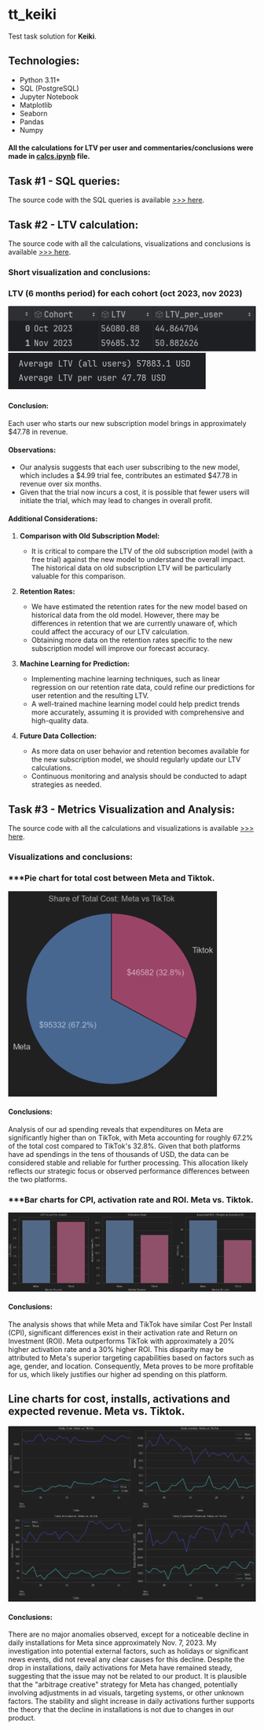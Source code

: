 # tt_keiki
Test task solution for **Keiki**.

## Technologies:
- Python 3.11+
- SQL (PostgreSQL)
- Jupyter Notebook
- Matplotlib
- Seaborn
- Pandas
- Numpy

#### All the calculations for LTV per user and commentaries/conclusions were made in [calcs.ipynb](https://github.com/panicua/tt_keiki/blob/main/ltv_calculations.ipynb) file.

## Task #1 - SQL queries:
The source code with the SQL queries is available [>>> here](https://github.com/panicua/tt_keiki/tree/main/task_num_1/1st_TASK_KEIKI_SQL.txt).



## Task #2 - LTV calculation:
The source code with all the calculations, visualizations and conclusions is available [>>> here](https://github.com/panicua/tt_keiki/tree/main/task_num_2/ltv_calculations.ipynb).

### Short visualization and conclusions:
### LTV (6 months period) for each cohort (oct 2023, nov 2023)
![ltv_cohorts.png](task_num_2/images/ltv_cohorts.png)
![ltv_averaged.png](task_num_2/images/ltv_averaged.png)
### 
#### Conclusion:
Each user who starts our new subscription model brings in approximately $47.78 in revenue.

#### Observations:
- Our analysis suggests that each user subscribing to the new model, which includes a $4.99 trial fee, contributes an estimated $47.78 in revenue over six months. 
- Given that the trial now incurs a cost, it is possible that fewer users will initiate the trial, which may lead to changes in overall profit.

#### Additional Considerations:
1. **Comparison with Old Subscription Model:**
   - It is critical to compare the LTV of the old subscription model (with a free trial) against the new model to understand the overall impact. The historical data on old subscription LTV will be particularly valuable for this comparison.

2. **Retention Rates:**
   - We have estimated the retention rates for the new model based on historical data from the old model. However, there may be differences in retention that we are currently unaware of, which could affect the accuracy of our LTV calculation.
   - Obtaining more data on the retention rates specific to the new subscription model will improve our forecast accuracy.

3. **Machine Learning for Prediction:**
   - Implementing machine learning techniques, such as linear regression on our retention rate data, could refine our predictions for user retention and the resulting LTV.
   - A well-trained machine learning model could help predict trends more accurately, assuming it is provided with comprehensive and high-quality data.

4. **Future Data Collection:**
   - As more data on user behavior and retention becomes available for the new subscription model, we should regularly update our LTV calculations.
   - Continuous monitoring and analysis should be conducted to adapt strategies as needed.

## Task #3 - Metrics Visualization and Analysis:
The source code with all the calculations and visualizations is available [>>> here](https://github.com/panicua/tt_keiki/tree/main/task_num_3/dashboard_calculations.ipynb).

### Visualizations and conclusions:
### ***Pie chart for total cost between Meta and Tiktok.
![pie_chart_cost.png](task_num_3/images/pie_chart_cost.png)
#### Conclusions:
Analysis of our ad spending reveals that expenditures on Meta are significantly higher than on TikTok, with Meta accounting for roughly 67.2% of the total cost compared to TikTok's 32.8%. Given that both platforms have ad spendings in the tens of thousands of USD, the data can be considered stable and reliable for further processing. This allocation likely reflects our strategic focus or observed performance differences between the two platforms.

### ***Bar charts for CPI, activation rate and ROI. Meta vs. Tiktok.
![bar_charts_key_metrics.png](task_num_3/images/bar_charts_key_metrics.png)
#### Conclusions:
The analysis shows that while Meta and TikTok have similar Cost Per Install (CPI), significant differences exist in their activation rate and Return on Investment (ROI). Meta outperforms TikTok with approximately a 20% higher activation rate and a 30% higher ROI. This disparity may be attributed to Meta's superior targeting capabilities based on factors such as age, gender, and location. Consequently, Meta proves to be more profitable for us, which likely justifies our higher ad spending on this platform.

## Line charts for cost, installs, activations and expected revenue. Meta vs. Tiktok.
![main_line_charts.png](task_num_3/images/main_line_charts.png)
#### Conclusions:
There are no major anomalies observed, except for a noticeable decline in daily installations for Meta since approximately Nov. 7, 2023. My investigation into potential external factors, such as holidays or significant news events, did not reveal any clear causes for this decline. Despite the drop in installations, daily activations for Meta have remained steady, suggesting that the issue may not be related to our product. It is plausible that the "arbitrage creative" strategy for Meta has changed, potentially involving adjustments in ad visuals, targeting systems, or other unknown factors. The stability and slight increase in daily activations further supports the theory that the decline in installations is not due to changes in our product.
